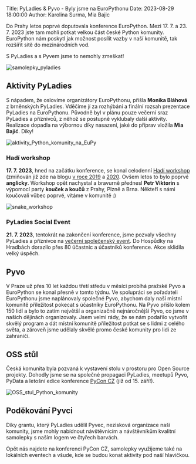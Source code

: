 Title: PyLadies & Pyvo - Byly jsme na EuroPythonu
Date: 2023-08-29 18:00:00
Author: Karolina Surma, Mia Bajic

Do Prahy letos poprvé doputovala konference EuroPython.
Mezi 17. 7. a 23. 7. 2023 jste tam mohli potkat velkou část české Python komunity.
EuroPython nám poskytl jak možnost posílit vazby v naší komunitě, tak rozšířit sítě do mezinárodních vod.

S PyLadies a s Pyvem jsme to nemohly zmeškat!

![samolepky_pyladies]({static}/images/samolepky_pyladies_2023.jpg)


## Aktivity PyLadies

S nápadem, že oslovíme organizátory EuroPythonu, přišla **Monika Bláhová** z brněnských PyLadies.
Vděčíme jí za rozhýbání a finální rozsah prezentace PyLadies na EuroPythonu.
Původně byl v plánu pouze večerní sraz PyLadies a příznivců, z něhož se postupně vyklubaly další aktivity.
Realizace dopadla na výbornou díky nasazení, jaké do příprav vložila **Mia Bajić**. Díky!

![aktivity_Python_komunity_na_EuPy]({static}/images/czech_python_at_eupy.jpg)


### Hadí workshop

**17. 7. 2023**, hned na začátku konference, se konal celodenní [Hadí workshop](https://ep2023.europython.eu/pyladies-workshop)
(zmiňován již zde na blogu [v roce 2019](https://blog.python.cz/pyladies-snake-report) a [2020](https://blog.python.cz/Hadi-workshop-v-Brne]).
Ovšem letos to bylo poprvé **anglicky**.
Workshop opět nachystal a bravurně přednesl **Petr Viktorin** s výpomocí party **kouček a koučů** z Prahy, Plzně a Brna.
Někteří s námi koučovali vůbec poprvé, vítáme v komunitě :)

![snake_workshop]({static}/images/snake-workshop-eupy-2023.jpg)

### PyLadies Social Event

**21. 7. 2023**, tentokrát na zakončení konference, jsme pozvaly všechny PyLadies a příznivce na [večerní společenský event](https://ep2023.europython.eu/pyladies-social-event).
Do Hospůdky na Hradbách dorazilo přes 80 účastnic a účastníků konference.
Akce sklidila velký úspěch.

## Pyvo
V Praze už přes 10 let každou třetí středu v měsíci probíhá pražské Pyvo a EuroPython se konal přesně v tomto týdnu.
Ve spolupráci se pořadateli EuroPythonu jsme naplánovaly společné Pyvo, abychom daly naší místní komunitě příležitost pokecat s účastníky EuroPythonu.
Na Pyvo přišlo kolem 150 lidí a bylo to zatím největší a organizačně nejnáročnější Pyvo, co jsme v našich dějinách organizovaly.
Jsem velmi rády, že se nám podařilo vytvořit skvělý program a dát místní komunitě příležitost potkat se s lidmi z celého světa, a zároveň jsme udělaly skvělé promo české komunity pro lidi ze zahraničí.

## OSS stůl

Česká komunita byla pozvaná k vystavení stolu v prostoru pro Open Source projekty.
Dohodly jsme se na společné propagaci PyLadies, meetupů Pyvo, PyData a letošní edice konference [PyCon CZ](https://cz.pycon.org/2023/) (již od 15. září!).

![OSS_stul_Python_komunity]({static}/images/oss_table_at_eupy_2023.jpg)

## Poděkování Pyvci

Díky grantu, který PyLadies udělil Pyvec, nezisková organizace naší komunity, jsme mohly nabídnout návštěvnicím a návštěvníkům kvalitní samolepky s naším logem ve čtyřech barvách.

Opět nás najdete na konferenci PyCon CZ, samolepky využíjeme také na lokálních eventech a všude, kde se budou konat aktivity pod naší hlavičkou.
